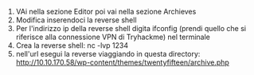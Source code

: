 1) VAi nella sezione Editor poi vai nella sezione Archieves
2) Modifica inserendoci la reverse shell 
3) Per l'indirizzo ip della reverse shell digita ifconfig (prendi quello che si riferisce alla connessione VPN di Tryhackme) nel terminale
4) Crea la reverse shell: nc -lvp 1234
5) nell'url esegui la reverse viaggiando in questa directory: 
http://10.10.170.58/wp-content/themes/twentyfifteen/archive.php